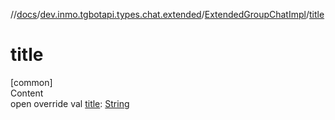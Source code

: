 //[docs](../../../index.md)/[dev.inmo.tgbotapi.types.chat.extended](../index.md)/[ExtendedGroupChatImpl](index.md)/[title](title.md)



# title  
[common]  
Content  
open override val [title](title.md): [String](https://kotlinlang.org/api/latest/jvm/stdlib/kotlin/-string/index.html)  



